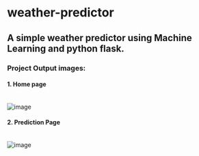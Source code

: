 # weather-predictor
## A simple weather predictor using Machine Learning and python flask.

### Project Output images:
#### 1. Home page<br><br>
![image](https://github.com/sKeerthana4734/weather-predictor/assets/91558152/67721cf9-81fb-4eb8-83b9-d9647a9eec63)


#### 2. Prediction Page<br><br>
![image](https://github.com/sKeerthana4734/weather-predictor/assets/91558152/dbc398ca-58d8-469c-b311-10471ab831a1)


